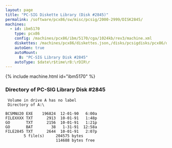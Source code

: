 ```yaml
---
layout: page
title: "PC-SIG Diskette Library (Disk #2845)"
permalink: /software/pcx86/sw/misc/pcsig/2000-2999/DISK2845/
machines:
  - id: ibm5170
    type: pcx86
    config: /machines/pcx86/ibm/5170/cga/1024kb/rev3/machine.xml
    diskettes: /machines/pcx86/diskettes.json,/disks/pcsigdisks/pcx86/diskettes.json
    autoGen: true
    autoMount:
      B: "PC-SIG Library Disk #2845"
    autoType: $date\r$time\rB:\rDIR\r
---
```


{% include machine.html id="ibm5170" %}

### Directory of PC-SIG Library Disk #2845

     Volume in drive A has no label
     Directory of A:\

    BCSMNU20 EXE    196824  12-01-90   6:00a
    FILEXXXX TXT      2913  10-01-91   1:48p
    GO       TXT      2156  10-01-91   1:21p
    GO       BAT        38   1-31-91  12:58a
    FILE2845 TXT      2644  10-01-91   2:07p
            5 file(s)     204575 bytes
                          114688 bytes free
